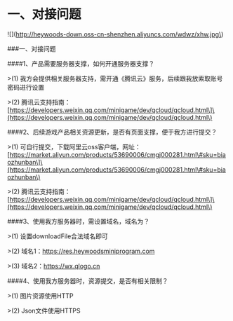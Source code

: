 # 一、对接问题

!\[\]\(http://heywoods-down.oss-cn-shenzhen.aliyuncs.com/wdwz/xhw.jpg\)

\#\#\#一、对接问题



\#\#\#\#1、产品需要服务器支撑，如何开通服务器支撑？



&gt;\(1\) 我方会提供相关服务器支持，需开通《腾讯云》服务，后续跟我放索取账号密码进行设置



&gt;\(2\) 腾讯云支持指南：\[https://developers.weixin.qq.com/minigame/dev/qcloud/qcloud.html\]\(https://developers.weixin.qq.com/minigame/dev/qcloud/qcloud.html\)



\#\#\#\#2、后续游戏产品相关资源更新，是否有页面支撑，便于我方进行提交？



&gt;\(1\) 可自行提交，下载阿里云oss客户端，网址：\[https://market.aliyun.com/products/53690006/cmgj000281.html\#sku=biaozhunban\]\(https://market.aliyun.com/products/53690006/cmgj000281.html\#sku=biaozhunban\)



&gt;\(2\) 腾讯云支持指南：\[https://developers.weixin.qq.com/minigame/dev/qcloud/qcloud.html\]\(https://developers.weixin.qq.com/minigame/dev/qcloud/qcloud.html\)



\#\#\#\#3、使用我方服务器时，需设置域名，域名为？



&gt;\(1\) 设置downloadFile合法域名即可



&gt;\(2\) 域名1：https://res.heywoodsminiprogram.com



&gt;\(3\) 域名2：https://wx.qlogo.cn



\#\#\#\#4、使用我方服务器时，资源提交，是否有相关限制？



&gt;\(1\) 图片资源使用HTTP



&gt;\(2\) Json文件使用HTTPS



